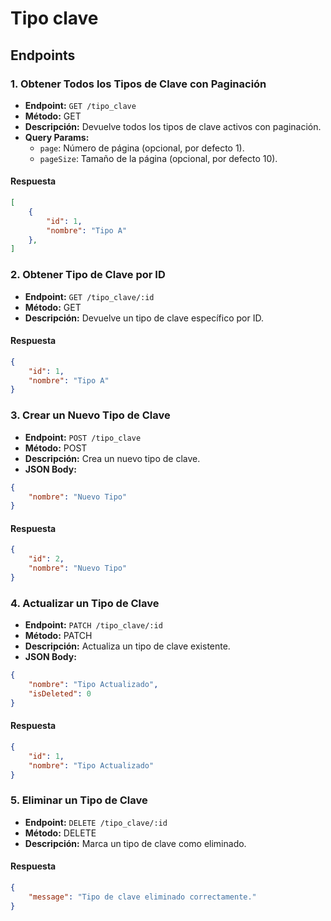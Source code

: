 # Tipo clave

## Endpoints

### 1. Obtener Todos los Tipos de Clave con Paginación
- **Endpoint:** `GET /tipo_clave`
- **Método:** GET
- **Descripción:** Devuelve todos los tipos de clave activos con paginación.
- **Query Params:**
  - `page`: Número de página (opcional, por defecto 1).
  - `pageSize`: Tamaño de la página (opcional, por defecto 10).

#### Respuesta
```json
[
    {
        "id": 1,
        "nombre": "Tipo A"
    },
]
```

### 2. Obtener Tipo de Clave por ID
- **Endpoint:** `GET /tipo_clave/:id`
- **Método:** GET
- **Descripción:** Devuelve un tipo de clave específico por ID.

#### Respuesta
```json
{
    "id": 1,
    "nombre": "Tipo A"
}
```

### 3. Crear un Nuevo Tipo de Clave
- **Endpoint:** `POST /tipo_clave`
- **Método:** POST
- **Descripción:** Crea un nuevo tipo de clave.
- **JSON Body:**
```json
{
    "nombre": "Nuevo Tipo"
}
```

#### Respuesta
```json
{
    "id": 2,
    "nombre": "Nuevo Tipo"
}
```

### 4. Actualizar un Tipo de Clave
- **Endpoint:** `PATCH /tipo_clave/:id`
- **Método:** PATCH
- **Descripción:** Actualiza un tipo de clave existente.
- **JSON Body:**
```json
{
    "nombre": "Tipo Actualizado",
    "isDeleted": 0
}
```

#### Respuesta
```json
{
    "id": 1,
    "nombre": "Tipo Actualizado"
}
```

### 5. Eliminar un Tipo de Clave
- **Endpoint:** `DELETE /tipo_clave/:id`
- **Método:** DELETE
- **Descripción:** Marca un tipo de clave como eliminado.

#### Respuesta
```json
{
    "message": "Tipo de clave eliminado correctamente."
}
```